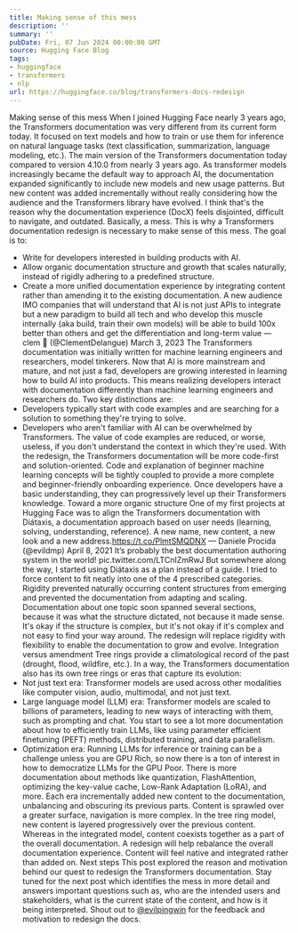 ```yaml
---
title: Making sense of this mess
description: ''
summary: ''
pubDate: Fri, 07 Jun 2024 00:00:00 GMT
source: Hugging Face Blog
tags:
- huggingface
- transformers
- nlp
url: https://huggingface.co/blog/transformers-docs-redesign
---
```


Making sense of this mess
When I joined Hugging Face nearly 3 years ago, the Transformers documentation was very different from its current form today. It focused on text models and how to train or use them for inference on natural language tasks (text classification, summarization, language modeling, etc.).
The main version of the Transformers documentation today compared to version 4.10.0 from nearly 3 years ago.
As transformer models increasingly became the default way to approach AI, the documentation expanded significantly to include new models and new usage patterns. But new content was added incrementally without really considering how the audience and the Transformers library have evolved.
I think that's the reason why the documentation experience (DocX) feels disjointed, difficult to navigate, and outdated. Basically, a mess.
This is why a Transformers documentation redesign is necessary to make sense of this mess. The goal is to:
- Write for developers interested in building products with AI.
- Allow organic documentation structure and growth that scales naturally, instead of rigidly adhering to a predefined structure.
- Create a more unified documentation experience by integrating content rather than amending it to the existing documentation.
A new audience
IMO companies that will understand that AI is not just APIs to integrate but a new paradigm to build all tech and who develop this muscle internally (aka build, train their own models) will be able to build 100x better than others and get the differentiation and long-term value
— clem 🤗 (@ClementDelangue) March 3, 2023
The Transformers documentation was initially written for machine learning engineers and researchers, model tinkerers.
Now that AI is more mainstream and mature, and not just a fad, developers are growing interested in learning how to build AI into products. This means realizing developers interact with documentation differently than machine learning engineers and researchers do.
Two key distinctions are:
- Developers typically start with code examples and are searching for a solution to something they're trying to solve.
- Developers who aren't familiar with AI can be overwhelmed by Transformers. The value of code examples are reduced, or worse, useless, if you don't understand the context in which they're used.
With the redesign, the Transformers documentation will be more code-first and solution-oriented. Code and explanation of beginner machine learning concepts will be tightly coupled to provide a more complete and beginner-friendly onboarding experience.
Once developers have a basic understanding, they can progressively level up their Transformers knowledge.
Toward a more organic structure
One of my first projects at Hugging Face was to align the Transformers documentation with Diátaxis, a documentation approach based on user needs (learning, solving, understanding, reference).
A new name, new content, a new look and a new address.https://t.co/PlmtSMQDNX
— Daniele Procida (@evildmp) April 8, 2021
It’s probably the best documentation authoring system in the world! pic.twitter.com/LTCnIZmRwJ
But somewhere along the way, I started using Diátaxis as a plan instead of a guide. I tried to force content to fit neatly into one of the 4 prescribed categories.
Rigidity prevented naturally occurring content structures from emerging and prevented the documentation from adapting and scaling. Documentation about one topic soon spanned several sections, because it was what the structure dictated, not because it made sense.
It's okay if the structure is complex, but it's not okay if it's complex and not easy to find your way around.
The redesign will replace rigidity with flexibility to enable the documentation to grow and evolve.
Integration versus amendment
Tree rings provide a climatological record of the past (drought, flood, wildfire, etc.). In a way, the Transformers documentation also has its own tree rings or eras that capture its evolution:
- Not just text era: Transformer models are used across other modalities like computer vision, audio, multimodal, and not just text.
- Large language model (LLM) era: Transformer models are scaled to billions of parameters, leading to new ways of interacting with them, such as prompting and chat. You start to see a lot more documentation about how to efficiently train LLMs, like using parameter efficient finetuning (PEFT) methods, distributed training, and data parallelism.
- Optimization era: Running LLMs for inference or training can be a challenge unless you are GPU Rich, so now there is a ton of interest in how to democratize LLMs for the GPU Poor. There is more documentation about methods like quantization, FlashAttention, optimizing the key-value cache, Low-Rank Adaptation (LoRA), and more.
Each era incrementally added new content to the documentation, unbalancing and obscuring its previous parts. Content is sprawled over a greater surface, navigation is more complex.
In the tree ring model, new content is layered progressively over the previous content. Whereas in the integrated model, content coexists together as a part of the overall documentation.
A redesign will help rebalance the overall documentation experience. Content will feel native and integrated rather than added on.
Next steps
This post explored the reason and motivation behind our quest to redesign the Transformers documentation.
Stay tuned for the next post which identifies the mess in more detail and answers important questions such as, who are the intended users and stakeholders, what is the current state of the content, and how is it being interpreted.
Shout out to [@evilpingwin](https://x.com/evilpingwin) for the feedback and motivation to redesign the docs.